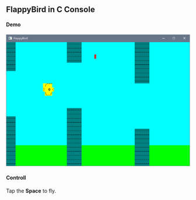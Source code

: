 ## FlappyBird in C Console

#### Demo
![demo](https://raw.githubusercontent.com/wangzexi/C-Console-FlappyBird/master/demo.png)

#### Controll
Tap the **Space** to fly.